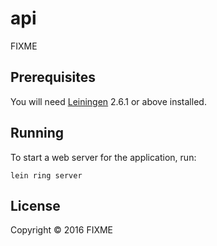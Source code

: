 # api

FIXME

## Prerequisites

You will need [Leiningen][] 2.6.1 or above installed.

[leiningen]: https://github.com/technomancy/leiningen

## Running

To start a web server for the application, run:

    lein ring server

## License

Copyright © 2016 FIXME
